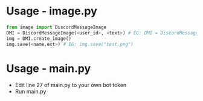 # Usage - image.py

```py
from image import DiscordMessageImage
DMI = DiscordMessageImage(<user_id>, <text>) # EG: DMI = DiscordMessageImage(12345, "Hello World!")
img = DMI.create_image()
img.save(<name.ext>) # EG: img.save("test.png")
```

# Usage - main.py
- Edit line 27 of main.py to your own bot token
- Run main.py
